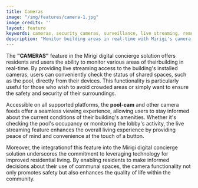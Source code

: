 ```yaml
---
title: Cameras
image: "/img/features/camera-1.jpg"
image_credits: ''
layout: feature
keywords: cameras, security cameras, surveillance, live streaming, remote monitoring, safety
description: "Monitor building areas in real-time with Mirigi's camera feature, providing enhanced security and peace of mind."
---
```

The **"CAMERAS"** feature in the Mirigi digital concierge solution offers residents and users the ability to monitor various areas of theirbuilding in real-time. By providing live streaming access to the building's installed cameras, users can conveniently check the status of shared spaces, such as the pool, directly from their devices. This functionality is particularly useful for those who wish to avoid crowded areas or simply want to ensure the safety and security of their surroundings.

Accessible on all supported platforms, the **pool-cam** and other camera feeds offer a seamless viewing experience, allowing users to stay informed about the current conditions of their building's amenities. Whether it's checking the pool's occupancy or monitoring the lobby's activity, the live streaming feature enhances the overall living experience by providing peace of mind and convenience at the touch of a button.

Moreover, the integrationof this feature into the Mirigi digital concierge solution underscores the commitment to leveraging technology for improved residential living. By enabling residents to make informed decisions about their use of communal spaces, the camera functionality not only promotes safety but also enhances the quality of life within the community.





